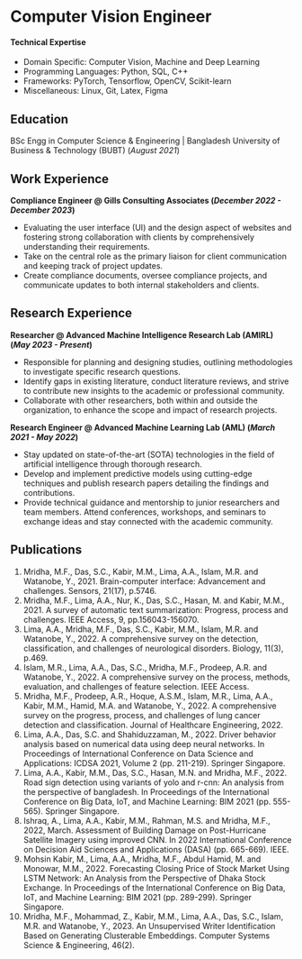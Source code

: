 # Computer Vision Engineer

#### Technical Expertise 
- Domain Specific: Computer Vision, Machine and Deep Learning
- Programming Languages: Python, SQL, C++
- Frameworks: PyTorch, Tensorflow, OpenCV, Scikit-learn
- Miscellaneous: Linux, Git, Latex, Figma

## Education
BSc Engg in Computer Science & Engineering | Bangladesh University of Business & Technology (BUBT) (_August 2021_)

## Work Experience
**Compliance Engineer @ Gills Consulting Associates (_December 2022 - December 2023_)**
- Evaluating the user interface (UI) and the design aspect of websites and fostering strong collaboration with clients by comprehensively understanding their requirements.
- Take on the central role as the primary liaison for client communication and keeping track of project updates.
- Create compliance documents, oversee compliance projects, and communicate updates to both internal stakeholders and clients.

## Research Experience
**Researcher @ Advanced Machine Intelligence Research Lab (AMIRL) (_May 2023 - Present_)**
- Responsible for planning and designing studies, outlining methodologies to investigate specific research questions.
- Identify gaps in existing literature, conduct literature reviews, and strive to contribute new insights to the academic or professional community.
- Collaborate with other researchers, both within and outside the organization, to enhance the scope and impact of research projects.
  
**Research Engineer @ Advanced Machine Learning Lab (AML) (_March 2021 - May 2022_)**
- Stay updated on state-of-the-art (SOTA) technologies in the field of artificial intelligence through thorough research.
- Develop and implement predictive models using cutting-edge techniques and publish research papers detailing the findings and contributions.
- Provide technical guidance and mentorship to junior researchers and team members. Attend conferences, workshops, and seminars to exchange ideas and stay connected with the academic community.

## Publications
1. Mridha, M.F., Das, S.C., Kabir, M.M., Lima, A.A., Islam, M.R. and Watanobe, Y., 2021. Brain-computer interface: Advancement and challenges. Sensors, 21(17), p.5746.
2. Mridha, M.F., Lima, A.A., Nur, K., Das, S.C., Hasan, M. and Kabir, M.M., 2021. A survey of automatic text summarization: Progress, process and challenges. IEEE Access, 9, pp.156043-156070.
3. Lima, A.A., Mridha, M.F., Das, S.C., Kabir, M.M., Islam, M.R. and Watanobe, Y., 2022. A comprehensive survey on the detection, classification, and challenges of neurological disorders. Biology, 11(3), p.469.
4. Islam, M.R., Lima, A.A., Das, S.C., Mridha, M.F., Prodeep, A.R. and Watanobe, Y., 2022. A comprehensive survey on the process, methods, evaluation, and challenges of feature selection. IEEE Access.
5. Mridha, M.F., Prodeep, A.R., Hoque, A.S.M., Islam, M.R., Lima, A.A., Kabir, M.M., Hamid, M.A. and Watanobe, Y., 2022. A comprehensive survey on the progress, process, and challenges of lung cancer detection and classification. Journal of Healthcare Engineering, 2022.
6. Lima, A.A., Das, S.C. and Shahiduzzaman, M., 2022. Driver behavior analysis based on numerical data using deep neural networks. In Proceedings of International Conference on Data Science and Applications: ICDSA 2021, Volume 2 (pp. 211-219). Springer Singapore.
7. Lima, A.A., Kabir, M.M., Das, S.C., Hasan, M.N. and Mridha, M.F., 2022. Road sign detection using variants of yolo and r-cnn: An analysis from the perspective of bangladesh. In Proceedings of the International Conference on Big Data, IoT, and Machine Learning: BIM 2021 (pp. 555-565). Springer Singapore.
8. Ishraq, A., Lima, A.A., Kabir, M.M., Rahman, M.S. and Mridha, M.F., 2022, March. Assessment of Building Damage on Post-Hurricane Satellite Imagery using improved CNN. In 2022 International Conference on Decision Aid Sciences and Applications (DASA) (pp. 665-669). IEEE.
9. Mohsin Kabir, M., Lima, A.A., Mridha, M.F., Abdul Hamid, M. and Monowar, M.M., 2022. Forecasting Closing Price of Stock Market Using LSTM Network: An Analysis from the Perspective of Dhaka Stock Exchange. In Proceedings of the International Conference on Big Data, IoT, and Machine Learning: BIM 2021 (pp. 289-299). Springer Singapore.
10. Mridha, M.F., Mohammad, Z., Kabir, M.M., Lima, A.A., Das, S.C., Islam, M.R. and Watanobe, Y., 2023. An Unsupervised Writer Identification Based on Generating Clusterable Embeddings. Computer Systems Science & Engineering, 46(2).


